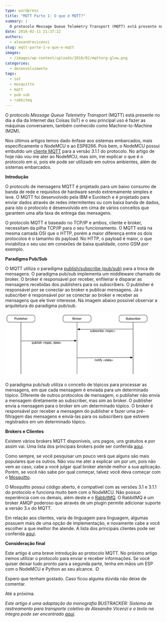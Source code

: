 ```yaml
---
type: wordpress
title: "MQTT Parte 1: O que é MQTT?"
summary: |
  O protocolo Message Queue Telemetry Transport (MQTT) está presente no dia a dia da Internet das Coisas (IoT) e o seu principal uso é fazer as máquinas conversarem, também conhecido como Machine-to-Machine (M2M).
date: 2016-02-11 21:37:22
authors:
  - alexandrevicenzi
slug: mqtt-parte-1-o-que-e-mqtt
images:
  - /images/wp-content/uploads/2016/02/mqttorg-glow.png
categories:
  - desenvolvimento
tags:
  - iot
  - mosquitto
  - mqtt
  - pub-sub
  - rabbitmq
---
```


O protocolo <em>Message Queue Telemetry Transport</em> (MQTT) está presente no dia a dia da Internet das Coisas (IoT) e o seu principal uso é fazer as máquinas conversarem, também conhecido como Machine-to-Machine (M2M).

Nos últimos artigos temos dado ênfase aos sistemas embarcados, mais especificamente o NodeMCU e ao ESP8266. Pois bem, o NodeMCU possui embutido um <a href="http://nodemcu.readthedocs.org/en/dev/en/modules/mqtt/" target="_blank">cliente MQTT</a> para a versão 3.1.1 do protocolo. No artigo de hoje não vou me ater ao NodeMCU, mas sim, irei explicar o que é o protocolo em si, pois ele pode ser utilizado em outros ambientes, além de sistemas embarcados.

<!--more-->

<strong>Introdução</strong>

O protocolo de mensagens MQTT é projetado para um baixo consumo de banda de rede e requisitos de hardware sendo extremamente simples e leve. O MQTT foi desenvolvido pela IBM e Eurotech e é projetado para enviar dados através de redes intermitentes ou com baixa banda de dados, para isto o protocolo é desenvolvido em cima de vários conceitos que garantem uma alta taxa de entrega das mensagens.

O protocolo MQTT é baseado no TCP/IP e ambos, cliente e broker, necessitam da pilha TCP/IP para o seu funcionamento. O MQTT está na mesma camada OSI que o HTTP, porém a maior diferença entre os dois protocolos é o tamanho do payload. No HTTP, o payload é maior, o que inviabiliza o seu uso em conexões de baixa qualidade, como GSM por exemplo.

<strong>Paradigma Pub/Sub</strong>

O MQTT utiliza o paradigma <a href="https://en.wikipedia.org/wiki/Publish%E2%80%93subscribe_pattern" target="_blank">publish/subscribe (pub/sub)</a> para a troca de mensagens. O paradigma pub/sub implementa um middleware chamado de broker. O broker é responsável por receber, enfileirar e disparar as mensagens recebidas dos publishers para os subscribers. O publisher é responsável por se conectar ao broker e publicar mensagens. Já o subscriber é responsável por se conectar ao broker e receber as mensagens que ele tiver interesse. Na imagem abaixo possível observar a arquitetura do paradigma pub/sub.

<img class="aligncenter" src="/images/wp-content/uploads/2016/02/pub_sub_arch_desai.png" alt="" />

O paradigma pub/sub utiliza o conceito de tópicos para processar as mensagens, em que cada mensagem é enviada para um determinado tópico. Diferente de outros protocolos de mensagem, o publisher não envia a mensagem diretamente ao subscriber, mas sim ao broker. O publisher envia a mensagem para o broker em um determinado tópico. O broker é responsável por receber a mensagem do publisher e fazer uma pré-filtragem das mensagens e enviá-las para os subscribers que estivem registrados em um determinado tópico.

<strong>Brokers e Clientes</strong>

Existem vários brokers MQTT disponíveis, uns pagos, uns gratuitos e por assim vai. Uma lista dos principais brokers pode ser conferida <a href="https://github.com/mqtt/mqtt.github.io/wiki/servers" target="_blank">aqui</a>.

Como sempre, se você pesquisar um pouco verá que alguns são mais populares que os outros. Não vou me ater a explicar um por um, pois não vem ao caso, cabe a você julgar qual broker atende melhor a sua aplicação. Porém, se você não sabe por qual começar, talvez você deva começar com o <a href="http://mosquitto.org/" target="_blank">Mosquitto</a>.

O Mosquitto possui código aberto, é compatível com as versões 3.1 e 3.1.1 do protocolo e funciona muito bem com o NodeMCU. Não possuo experiência com os demais, além deste e o <a href="http://www.rabbitmq.com/">RabbitMQ</a>. O RabbitMQ é um broker AMQP poderoso que através de um plugin permite adicionar suporte a versão 3.x do MQTT.

Em relação aos clientes, varia de linguagem para linguagem, algumas possuem mais de uma opção de implementação, e novamente cabe a você escolher a que melhor lhe atende. A lista dos principais clientes pode ser conferida <a href="https://github.com/mqtt/mqtt.github.io/wiki/libraries">aqui</a>.

<strong>Consideração final</strong>

Este artigo é uma breve introdução ao protocolo MQTT. No próximo artigo iremos utilizar o protocolo para enviar e receber informações. Se você quiser deixar tudo pronto para a segunda parte, tenha em mãos um ESP com o NodeMCU e Python ao seu alcance. :D

Espero que tenham gostado. Caso ficou alguma dúvida não deixe de comentar.

Até a próxima.

<em>Este artigo é uma adaptação da monografia BUSTRACKER: Sistema de rastreamento para transporte coletivo de Alexandre Vicenzi e o texto na íntegra pode ser encontrado <a href="https://raw.githubusercontent.com/alexandrevicenzi/tcc/master/monografia/tcc_bcc_2015_2_avicenzi_AlexandreVicenzi-VF.pdf" target="_blank">aqui</a>.</em>
